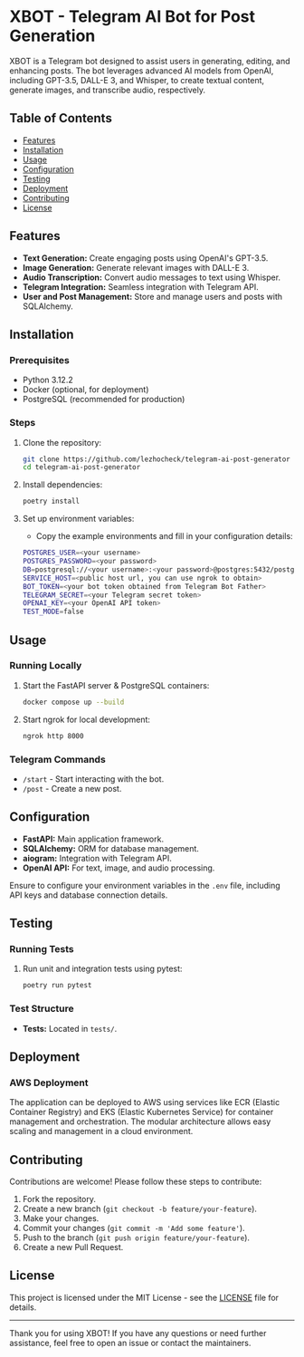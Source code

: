 # XBOT - Telegram AI Bot for Post Generation

XBOT is a Telegram bot designed to assist users in generating, editing, and enhancing posts. The bot leverages advanced AI models from OpenAI, including GPT-3.5, DALL-E 3, and Whisper, to create textual content, generate images, and transcribe audio, respectively.

## Table of Contents

- [Features](#features)
- [Installation](#installation)
- [Usage](#usage)
- [Configuration](#configuration)
- [Testing](#testing)
- [Deployment](#deployment)
- [Contributing](#contributing)
- [License](#license)

## Features

- **Text Generation:** Create engaging posts using OpenAI's GPT-3.5.
- **Image Generation:** Generate relevant images with DALL-E 3.
- **Audio Transcription:** Convert audio messages to text using Whisper.
- **Telegram Integration:** Seamless integration with Telegram API.
- **User and Post Management:** Store and manage users and posts with SQLAlchemy.

## Installation

### Prerequisites

- Python 3.12.2
- Docker (optional, for deployment)
- PostgreSQL (recommended for production)

### Steps

1. Clone the repository:
    ```bash
    git clone https://github.com/lezhocheck/telegram-ai-post-generator
    cd telegram-ai-post-generator
    ```

2. Install dependencies:
    ```bash
    poetry install
    ```

3. Set up environment variables:
    - Copy the example environments and fill in your configuration details:
    ```bash
    POSTGRES_USER=<your username>
    POSTGRES_PASSWORD=<your password>
    DB=postgresql://<your username>:<your password>@postgres:5432/postgres
    SERVICE_HOST=<public host url, you can use ngrok to obtain>
    BOT_TOKEN=<your bot token obtained from Telegram Bot Father>
    TELEGRAM_SECRET=<your Telegram secret token>
    OPENAI_KEY=<your OpenAI API token>
    TEST_MODE=false
    ```

## Usage

### Running Locally

1. Start the FastAPI server & PostgreSQL containers:
    ```bash
    docker compose up --build
    ```

2. Start ngrok for local development:
    ```bash
    ngrok http 8000
    ```

### Telegram Commands

- `/start` - Start interacting with the bot.
- `/post` - Create a new post.

## Configuration

- **FastAPI:** Main application framework.
- **SQLAlchemy:** ORM for database management.
- **aiogram:** Integration with Telegram API.
- **OpenAI API:** For text, image, and audio processing.

Ensure to configure your environment variables in the `.env` file, including API keys and database connection details.

## Testing

### Running Tests

1. Run unit and integration tests using pytest:
    ```bash
    poetry run pytest
    ```

### Test Structure

- **Tests:** Located in `tests/`.

## Deployment

### AWS Deployment

The application can be deployed to AWS using services like ECR (Elastic Container Registry) and EKS (Elastic Kubernetes Service) for container management and orchestration. The modular architecture allows easy scaling and management in a cloud environment.

## Contributing

Contributions are welcome! Please follow these steps to contribute:

1. Fork the repository.
2. Create a new branch (`git checkout -b feature/your-feature`).
3. Make your changes.
4. Commit your changes (`git commit -m 'Add some feature'`).
5. Push to the branch (`git push origin feature/your-feature`).
6. Create a new Pull Request.

## License

This project is licensed under the MIT License - see the [LICENSE](LICENSE) file for details.

---

Thank you for using XBOT! If you have any questions or need further assistance, feel free to open an issue or contact the maintainers.